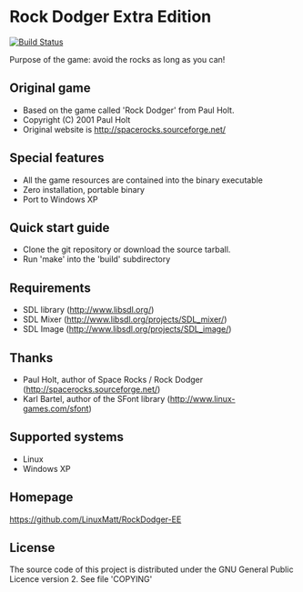 Rock Dodger Extra Edition
==========================
[![Build Status](https://travis-ci.org/LinuxMatt/RockDodger-EE.svg)](https://travis-ci.org/LinuxMatt/RockDodger-EE)

Purpose of the game: avoid the rocks as long as you can!


Original game
-------------
- Based on the game called 'Rock Dodger' from Paul Holt.
- Copyright (C) 2001 Paul Holt
- Original website is http://spacerocks.sourceforge.net/

Special features
----------------
- All the game resources are contained into the binary executable
- Zero installation, portable binary
- Port to Windows XP

Quick start guide
-----------------
- Clone the git repository or download the source tarball.
- Run 'make' into the 'build' subdirectory

Requirements
------------
- SDL library (http://www.libsdl.org/)
- SDL Mixer (http://www.libsdl.org/projects/SDL_mixer/)
- SDL Image (http://www.libsdl.org/projects/SDL_image/)

Thanks
------
- Paul Holt, author of Space Rocks / Rock Dodger (http://spacerocks.sourceforge.net/)
- Karl Bartel, author of the SFont library (http://www.linux-games.com/sfont)

Supported systems
-----------------
- Linux
- Windows XP

Homepage
--------
https://github.com/LinuxMatt/RockDodger-EE

License
-------
The source code of this project is distributed under the GNU General Public Licence version 2.
See file 'COPYING'

